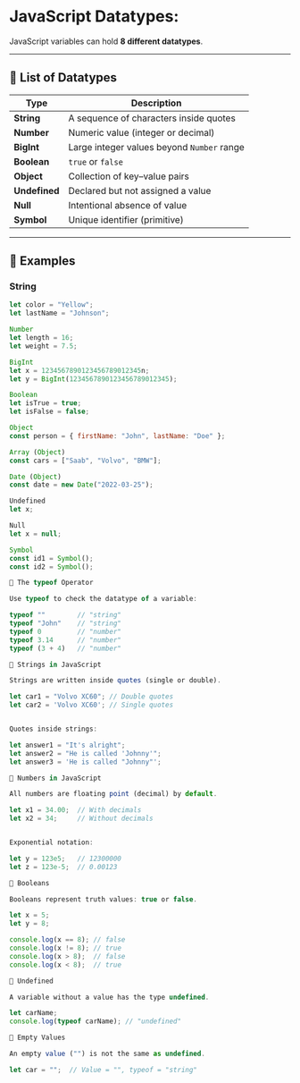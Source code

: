 # JavaScript Datatypes:

JavaScript variables can hold **8 different datatypes**.

---

## 📌 List of Datatypes
| Type       | Description                                    |
|------------|--------------------------------|
| **String**   | A sequence of characters inside quotes |
| **Number**   | Numeric value (integer or decimal) |
| **BigInt**   | Large integer values beyond `Number` range |
| **Boolean**  | `true` or `false` |
| **Object**   | Collection of key–value pairs |
| **Undefined** | Declared but not assigned a value |
| **Null**     | Intentional absence of value |
| **Symbol**   | Unique identifier (primitive) |

---

## 📌 Examples

### String
```javascript
let color = "Yellow";
let lastName = "Johnson";

Number
let length = 16;
let weight = 7.5;

BigInt
let x = 1234567890123456789012345n;
let y = BigInt(1234567890123456789012345);

Boolean
let isTrue = true;
let isFalse = false;

Object
const person = { firstName: "John", lastName: "Doe" };

Array (Object)
const cars = ["Saab", "Volvo", "BMW"];

Date (Object)
const date = new Date("2022-03-25");

Undefined
let x;

Null
let x = null;

Symbol
const id1 = Symbol();
const id2 = Symbol();

📌 The typeof Operator

Use typeof to check the datatype of a variable:

typeof ""        // "string"
typeof "John"    // "string"
typeof 0         // "number"
typeof 3.14      // "number"
typeof (3 + 4)   // "number"

📌 Strings in JavaScript

Strings are written inside quotes (single or double).

let car1 = "Volvo XC60"; // Double quotes
let car2 = 'Volvo XC60'; // Single quotes


Quotes inside strings:

let answer1 = "It's alright";
let answer2 = "He is called 'Johnny'";
let answer3 = 'He is called "Johnny"';

📌 Numbers in JavaScript

All numbers are floating point (decimal) by default.

let x1 = 34.00;  // With decimals
let x2 = 34;     // Without decimals


Exponential notation:

let y = 123e5;   // 12300000
let z = 123e-5;  // 0.00123

📌 Booleans

Booleans represent truth values: true or false.

let x = 5;
let y = 8;

console.log(x == 8); // false
console.log(x != 8); // true
console.log(x > 8);  // false
console.log(x < 8);  // true

📌 Undefined

A variable without a value has the type undefined.

let carName;
console.log(typeof carName); // "undefined"

📌 Empty Values

An empty value ("") is not the same as undefined.

let car = "";  // Value = "", typeof = "string"
